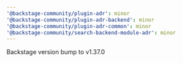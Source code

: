 ```yaml
---
'@backstage-community/plugin-adr': minor
'@backstage-community/plugin-adr-backend': minor
'@backstage-community/plugin-adr-common': minor
'@backstage-community/search-backend-module-adr': minor
---
```


Backstage version bump to v1.37.0
